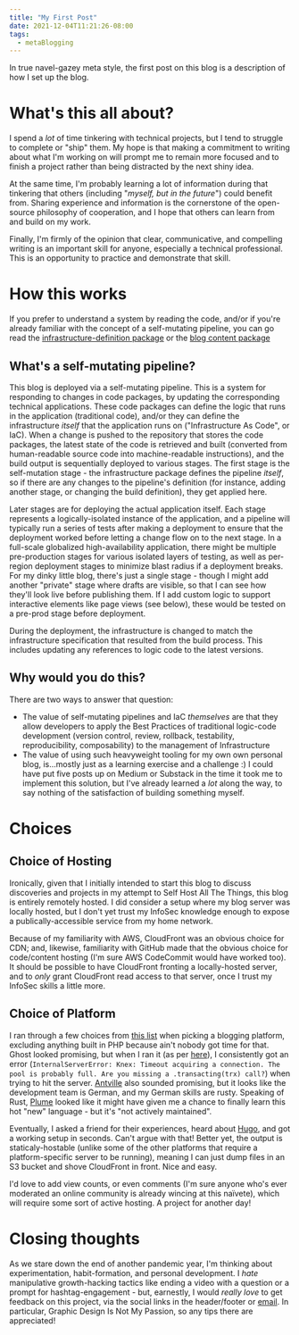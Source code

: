 ```yaml
---
title: "My First Post"
date: 2021-12-04T11:21:26-08:00
tags:
  - metaBlogging
---
```

In true navel-gazey meta style, the first post on this blog is a description of how I set up the blog.
<!--more-->
# What's this all about?

I spend a _lot_ of time tinkering with technical projects, but I tend to struggle to complete or "ship" them. My hope is that making a commitment to writing about what I'm working on will prompt me to remain more focused and to finish a project rather than being distracted by the next shiny idea.

At the same time, I'm probably learning a lot of information during that tinkering that others (including "_myself, but in the future_") could benefit from. Sharing experience and information is the cornerstone of the open-source philosophy of cooperation, and I hope that others can learn from and build on my work.

Finally, I'm firmly of the opinion that clear, communicative, and compelling writing is an important skill for anyone, especially a technical professional. This is an opportunity to practice and demonstrate that skill.

# How this works

If you prefer to understand a system by reading the code, and/or if you're already familiar with the concept of a self-mutating pipeline, you can go read the [infrastructure-definition package](https://github.com/scubbo/blogCDN/tree/main) or the [blog content package](https://github.com/scubbo/blogContent)

## What's a self-mutating pipeline?

This blog is deployed via a self-mutating pipeline. This is a system for responding to changes in code packages, by updating the corresponding technical applications. These code packages can define the logic that runs in the application (traditional code), and/or they can define the infrastructure _itself_ that the application runs on ("Infrastructure As Code", or IaC). When a change is pushed to the repository that stores the code packages, the latest state of the code is retrieved and built (converted from human-readable source code into machine-readable instructions), and the build output is sequentially deployed to various stages. The first stage is the self-mutation stage - the infrastructure package defines the pipeline _itself_, so if there are any changes to the pipeline's definition (for instance, adding another stage, or changing the build definition), they get applied here.

Later stages are for deploying the actual application itself. Each stage represents a logically-isolated instance of the application, and a pipeline will typically run a series of tests after making a deployment to ensure that the deployment worked before letting a change flow on to the next stage. In a full-scale globalized high-availability application, there might be multiple pre-production stages for various isolated layers of testing, as well as per-region deployment stages to minimize blast radius if a deployment breaks. For my dinky little blog, there's just a single stage - though I might add another "private" stage where drafts are visible, so that I can see how they'll look live before publishing them. If I add custom logic to support interactive elements like page views (see below), these would be tested on a pre-prod stage before deployment.

During the deployment, the infrastructure is changed to match the infrastructure specification that resulted from the build process. This includes updating any references to logic code to the latest versions.

## Why would you do this?

There are two ways to answer that question:
* The value of self-mutating pipelines and IaC _themselves_ are that they allow developers to apply the Best Practices of traditional logic-code development (version control, review, rollback, testability, reproducibility, composability) to the management of Infrastructure
* The value of using such heavyweight tooling for my own own personal blog, is...mostly just as a learning exercise and a challenge :) I could have put five posts up on Medium or Substack in the time it took me to implement this solution, but I've already learned a _lot_ along the way, to say nothing of the satisfaction of building something myself.

# Choices

## Choice of Hosting

Ironically, given that I initially intended to start this blog to discuss discoveries and projects in my attempt to Self Host All The Things, this blog is entirely remotely hosted. I did consider a setup where my blog server was locally hosted, but I don't yet trust my InfoSec knowledge enough to expose a publically-accessible service from my home network.

Because of my familiarity with AWS, CloudFront was an obvious choice for CDN; and, likewise, familiarity with GitHub made that the obvious choice for code/content hosting (I'm sure AWS CodeCommit would have worked too). It should be possible to have CloudFront fronting a locally-hosted server, and to _only_ grant CloudFront read access to that server, once I trust my InfoSec skills a little more.

## Choice of Platform

I ran through a few choices from [this list](https://github.com/awesome-selfhosted/awesome-selfhosted#blogging-platforms) when picking a blogging platform, excluding anything built in PHP because ain't nobody got time for that. Ghost looked promising, but when I ran it (as per [here](https://hub.docker.com/_/ghost/)), I consistently got an error (`InternalServerError: Knex: Timeout acquiring a connection. The pool is probably full. Are you missing a .transacting(trx) call?`) when trying to hit the server. [Antville](https://antville.org/) also sounded promising, but it looks like the development team is German, and my German skills are rusty. Speaking of Rust, [Plume](https://joinplu.me/) looked like it might have given me a chance to finally learn this hot "new" language - but it's "not actively maintained".

Eventually, I asked a friend for their experiences, heard about [Hugo](https://gohugo.io/), and got a working setup in seconds. Can't argue with that! Better yet, the output is staticaly-hostable (unlike some of the other platforms that require a platform-specific server to be running), meaning I can just dump files in an S3 bucket and shove CloudFront in front. Nice and easy.

I'd love to add view counts, or even comments (I'm sure anyone who's ever moderated an online community is already wincing at this naïvete), which will require some sort of active hosting. A project for another day!

# Closing thoughts

As we stare down the end of another pandemic year, I'm thinking about experimentation, habit-formation, and personal development. I _hate_ manipulative growth-hacking tactics like ending a video with a question or a prompt for hashtag-engagement - but, earnestly, I would _really love_ to get feedback on this project, via the social links in the header/footer or [email](mailto:scubbojj@gmail.com). In particular, Graphic Design Is Not My Passion, so any tips there are appreciated!